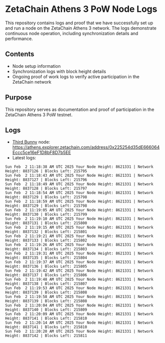 # ZetaChain Athens 3 PoW Node Logs
This repository contains logs and proof that we have successfully set up and run a node on the ZetaChain Athens 3 network. The logs demonstrate continuous node operation, including synchronization details and performance.

## Contents
- Node setup information
- Synchronization logs with block height details
- Ongoing proof of work logs to verify active participation in the ZetaChain network

## Purpose
This repository serves as documentation and proof of participation in the ZetaChain Athens 3 PoW testnet.

## Logs

- [Third Bunny](https://thirdbunny.xyz/) node: https://athens.explorer.zetachain.com/address/0x225254d35dE666064Eccc5ce16eF1D8bF8D7b5EE
- Latest logs:
```
Sun Feb  2 11:18:38 AM UTC 2025 Your Node Height: 8621331 | Network Height: 8837126 | Blocks Left: 215795
Sun Feb  2 11:18:43 AM UTC 2025 Your Node Height: 8621331 | Network Height: 8837127 | Blocks Left: 215796
Sun Feb  2 11:18:49 AM UTC 2025 Your Node Height: 8621331 | Network Height: 8837128 | Blocks Left: 215797
Sun Feb  2 11:18:54 AM UTC 2025 Your Node Height: 8621331 | Network Height: 8837129 | Blocks Left: 215798
Sun Feb  2 11:18:59 AM UTC 2025 Your Node Height: 8621331 | Network Height: 8837129 | Blocks Left: 215798
Sun Feb  2 11:19:05 AM UTC 2025 Your Node Height: 8621331 | Network Height: 8837130 | Blocks Left: 215799
Sun Feb  2 11:19:10 AM UTC 2025 Your Node Height: 8621331 | Network Height: 8837131 | Blocks Left: 215800
Sun Feb  2 11:19:15 AM UTC 2025 Your Node Height: 8621331 | Network Height: 8837132 | Blocks Left: 215801
Sun Feb  2 11:19:21 AM UTC 2025 Your Node Height: 8621331 | Network Height: 8837133 | Blocks Left: 215802
Sun Feb  2 11:19:26 AM UTC 2025 Your Node Height: 8621331 | Network Height: 8837134 | Blocks Left: 215803
Sun Feb  2 11:19:31 AM UTC 2025 Your Node Height: 8621331 | Network Height: 8837135 | Blocks Left: 215804
Sun Feb  2 11:19:37 AM UTC 2025 Your Node Height: 8621331 | Network Height: 8837136 | Blocks Left: 215805
Sun Feb  2 11:19:42 AM UTC 2025 Your Node Height: 8621331 | Network Height: 8837137 | Blocks Left: 215806
Sun Feb  2 11:19:48 AM UTC 2025 Your Node Height: 8621331 | Network Height: 8837138 | Blocks Left: 215807
Sun Feb  2 11:19:53 AM UTC 2025 Your Node Height: 8621331 | Network Height: 8837139 | Blocks Left: 215808
Sun Feb  2 11:19:58 AM UTC 2025 Your Node Height: 8621331 | Network Height: 8837139 | Blocks Left: 215808
Sun Feb  2 11:20:04 AM UTC 2025 Your Node Height: 8621331 | Network Height: 8837140 | Blocks Left: 215809
Sun Feb  2 11:20:09 AM UTC 2025 Your Node Height: 8621331 | Network Height: 8837141 | Blocks Left: 215810
Sun Feb  2 11:20:14 AM UTC 2025 Your Node Height: 8621331 | Network Height: 8837141 | Blocks Left: 215810
Sun Feb  2 11:20:20 AM UTC 2025 Your Node Height: 8621331 | Network Height: 8837142 | Blocks Left: 215811
```
